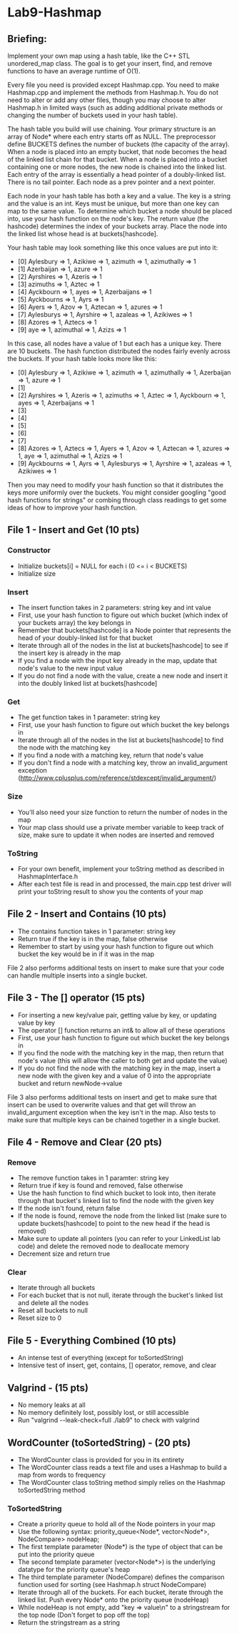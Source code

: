 # Lab9-Hashmap

## Briefing: 
Implement your own map using a hash table, like the C++ STL unordered\_map class. The goal is to get your insert, find, and remove functions to have an average runtime of O(1).

Every file you need is provided except Hashmap.cpp. You need to make Hashmap.cpp and implement the methods from Hashmap.h. You do not need to alter or add any other files, though you may choose to alter Hashmap.h in limited ways (such as adding additional private methods or changing the number of buckets used in your hash table).

The hash table you build will use chaining. Your primary structure is an array of Node\* where each entry starts off as NULL. The preprocessor define BUCKETS defines the number of buckets (the capacity of the array). When a node is placed into an empty bucket, that node becomes the head of the linked list chain for that bucket. When a node is placed into a bucket containing one or more nodes, the new node is chained into the linked list. Each entry of the array is essentially a head pointer of a doubly-linked list. There is no tail pointer. Each node as a prev pointer and a next pointer.

Each node in your hash table has both a key and a value. The key is a string and the value is an int. Keys must be unique, but more than one key can map to the same value. To determine which bucket a node should be placed into, use your hash function on the node's key. The return value (the hashcode) determines the index of your buckets array. Place the node into the linked list whose head is at buckets[hashcode].

Your hash table may look something like this once values are put into it:

* [0] Aylesbury => 1, Azikiwe => 1, azimuth => 1, azimuthally => 1
* [1] Azerbaijan => 1, azure => 1
* [2] Ayrshires => 1, Azeris => 1
* [3] azimuths => 1, Aztec => 1
* [4] Ayckbourn => 1, ayes => 1, Azerbaijans => 1
* [5] Ayckbourns => 1, Ayrs => 1
* [6] Ayers => 1, Azov => 1, Aztecan => 1, azures => 1
* [7] Aylesburys => 1, Ayrshire => 1, azaleas => 1, Azikiwes => 1
* [8] Azores => 1, Aztecs => 1
* [9] aye => 1, azimuthal => 1, Azizs => 1

In this case, all nodes have a value of 1 but each has a unique key. There are 10 buckets. The hash function distributed the nodes fairly evenly across the buckets. If your hash table looks more like this:

* [0] Aylesbury => 1, Azikiwe => 1, azimuth => 1, azimuthally => 1, Azerbaijan => 1, azure => 1
* [1]
* [2] Ayrshires => 1, Azeris => 1, azimuths => 1, Aztec => 1, Ayckbourn => 1, ayes => 1, Azerbaijans => 1
* [3]
* [4]
* [5]
* [6]
* [7]
* [8] Azores => 1, Aztecs => 1, Ayers => 1, Azov => 1, Aztecan => 1, azures => 1, aye => 1, azimuthal => 1, Azizs => 1
* [9] Ayckbourns => 1, Ayrs => 1, Aylesburys => 1, Ayrshire => 1, azaleas => 1, Azikiwes => 1

Then you may need to modify your hash function so that it distributes the keys more uniformly over the buckets. You might consider googling "good hash functions for strings" or combing through class readings to get some ideas of how to improve your hash function.

## File 1 - Insert and Get (10 pts)
### Constructor
* Initialize buckets[i] = NULL for each i (0 <= i < BUCKETS)
* Initialize size

### Insert
* The insert function takes in 2 parameters: string key and int value
* First, use your hash function to figure out which bucket (which index of your buckets array) the key belongs in
* Remember that buckets[hashcode] is a Node pointer that represents the head of your doubly-linked list for that bucket
* Iterate through all of the nodes in the list at buckets[hashcode] to see if the insert key is already in the map
* If you find a node with the input key already in the map, update that node's value to the new input value
* If you do not find a node with the value, create a new node and insert it into the doubly linked list at buckets[hashcode]

### Get
* The get function takes in 1 parameter: string key
* First, use your hash function to figure out which bucket the key belongs in
* Iterate through all of the nodes in the list at buckets[hashcode] to find the node with the matching key
* If you find a node with a matching key, return that node's value
* If you don't find a node with a matching key, throw an invalid\_argument exception (http://www.cplusplus.com/reference/stdexcept/invalid_argument/)

### Size
* You'll also need your size function to return the number of nodes in the map
* Your map class should use a private member variable to keep track of size, make sure to update it when nodes are inserted and removed

### ToString
* For your own benefit, implement your toString method as described in HashmapInterface.h
* After each test file is read in and processed, the main.cpp test driver will print your toString result to show you the contents of your map

## File 2 - Insert and Contains (10 pts)
* The contains function takes in 1 parameter: string key
* Return true if the key is in the map, false otherwise
* Remember to start by using your hash function to figure out which bucket the key would be in if it was in the map

File 2 also performs additional tests on insert to make sure that your code can handle multiple inserts into a single bucket.

## File 3 - The [] operator (15 pts)
* For inserting a new key/value pair, getting value by key, or updating value by key
* The operator [] function returns an int& to allow all of these operations
* First, use your hash function to figure out which bucket the key belongs in
* If you find the node with the matching key in the map, then return that node's value (this will allow the caller to both get and update the value)
* If you do not find the node with the matching key in the map, insert a new node with the given key and a value of 0 into the appropriate bucket and return newNode-\>value

File 3 also performs additional tests on insert and get to make sure that insert can be used to overwrite values and that get will throw an invalid\_argument exception when the key isn't in the map. Also tests to make sure that multiple keys can be chained together in a single bucket.

## File 4 - Remove and Clear (20 pts)
### Remove
* The remove function takes in 1 paramter: string key
* Return true if key is found and removed, false otherwise
* Use the hash function to find which bucket to look into, then iterate through that bucket's linked list to find the node with the given key
* If the node isn't found, return false
* If the node is found, remove the node from the linked list (make sure to update buckets[hashcode] to point to the new head if the head is removed)
* Make sure to update all pointers (you can refer to your LinkedList lab code) and delete the removed node to deallocate memory
* Decrement size and return true

### Clear
* Iterate through all buckets
* For each bucket that is not null, iterate through the bucket's linked list and delete all the nodes
* Reset all buckets to null
* Reset size to 0

## File 5 - Everything Combined (10 pts)
* An intense test of everything (except for toSortedString)
* Intensive test of insert, get, contains, [] operator, remove, and clear

## Valgrind - (15 pts)
* No memory leaks at all
* No memory definitely lost, possibly lost, or still accessible
* Run "valgrind --leak-check=full ./lab9" to check with valgrind

## WordCounter (toSortedString) - (20 pts)
* The WordCounter class is provided for you in its entirety
* The WordCounter class reads a text file and uses a Hashmap to build a map from words to frequency
* The WordCounter class toString method simply relies on the Hashmap toSortedString method

### ToSortedString
* Create a priority queue to hold all of the Node pointers in your map
* Use the following syntax: priority\_queue\<Node\*, vector\<Node\*\>, NodeCompare\> nodeHeap;
* The first template parameter (Node\*) is the type of object that can be put into the priority queue
* The second template parameter (vector\<Node\*\>) is the underlying datatype for the priority queue's heap
* The third template parameter (NodeCompare) defines the comparison function used for sorting (see Hashmap.h struct NodeCompare)
* Iterate through all of the buckets. For each bucket, iterate through the linked list. Push every Node\* onto the priority queue (nodeHeap)
* While nodeHeap is not empty, add "key => value\n" to a stringstream for the top node (Don't forget to pop off the top)
* Return the stringstream as a string
